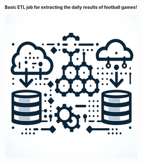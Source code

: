 **Basic ETL job for extracting the daily results of football games!**

<p align="left">
  <img src="etl.png" height ="465" width="428" title="hover text">
</p>

